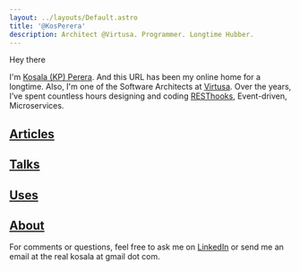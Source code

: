 ```yaml
---
layout: ../layouts/Default.astro
title: '@KosPerera'
description: Architect @Virtusa. Programmer. Longtime Hubber.
---
```


Hey there <i class="fa-solid fa-hand-spock fa-lg"></i>

I'm [Kosala (KP) Perera](https://www.linkedin.com/in/kosperera). And this URL has been my online home for a longtime. Also, I'm one of the Software Architects at [Virtusa](https://www.virtusa.com). Over the years, I’ve spent countless hours designing and coding [RESThooks](https://www.olioapps.com/blog/rest-hooks), Event-driven, Microservices.

## [Articles](/articles/)
## [Talks](/talks/)
## [Uses](/uses/)
## [About](/about/)

For comments or questions, feel free to ask me on [LinkedIn](https://www.linkedin.com/in/kosperera) or send me an email at the real kosala at gmail dot com.